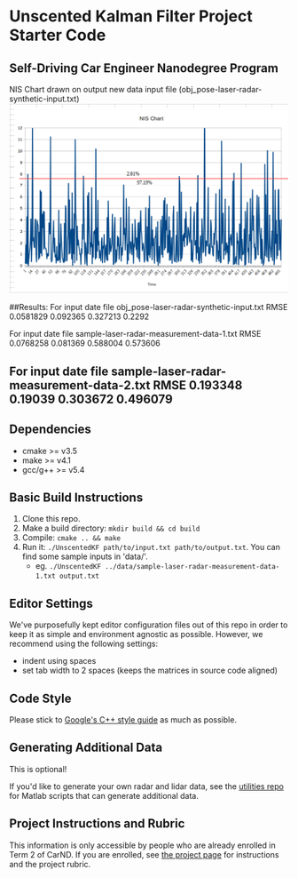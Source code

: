 # Unscented Kalman Filter Project Starter Code
Self-Driving Car Engineer Nanodegree Program
---
NIS Chart drawn on output new data input file (obj_pose-laser-radar-synthetic-input.txt)
![NIS Chart](/P2-Unscented-Kalman-Filter-Project/NIS_Chart.png?raw=true "NIS Chart")

##Results:
For input date file obj_pose-laser-radar-synthetic-input.txt
RMSE
0.0581829
 0.092365
 0.327213
   0.2292

For input date file sample-laser-radar-measurement-data-1.txt
RMSE
0.0768258
 0.081369
 0.588004
 0.573606

For input date file sample-laser-radar-measurement-data-2.txt
RMSE
0.193348
 0.19039
0.303672
0.496079
---

## Dependencies

* cmake >= v3.5
* make >= v4.1
* gcc/g++ >= v5.4

## Basic Build Instructions

1. Clone this repo.
2. Make a build directory: `mkdir build && cd build`
3. Compile: `cmake .. && make`
4. Run it: `./UnscentedKF path/to/input.txt path/to/output.txt`. You can find
   some sample inputs in 'data/'.
    - eg. `./UnscentedKF ../data/sample-laser-radar-measurement-data-1.txt output.txt`

## Editor Settings

We've purposefully kept editor configuration files out of this repo in order to
keep it as simple and environment agnostic as possible. However, we recommend
using the following settings:

* indent using spaces
* set tab width to 2 spaces (keeps the matrices in source code aligned)

## Code Style

Please stick to [Google's C++ style guide](https://google.github.io/styleguide/cppguide.html) as much as possible.

## Generating Additional Data

This is optional!

If you'd like to generate your own radar and lidar data, see the
[utilities repo](https://github.com/udacity/CarND-Mercedes-SF-Utilities) for
Matlab scripts that can generate additional data.

## Project Instructions and Rubric

This information is only accessible by people who are already enrolled in Term 2
of CarND. If you are enrolled, see [the project page](https://classroom.udacity.com/nanodegrees/nd013/parts/40f38239-66b6-46ec-ae68-03afd8a601c8/modules/0949fca6-b379-42af-a919-ee50aa304e6a/lessons/c3eb3583-17b2-4d83-abf7-d852ae1b9fff/concepts/4d0420af-0527-4c9f-a5cd-56ee0fe4f09e)
for instructions and the project rubric.
